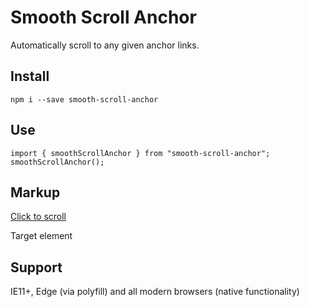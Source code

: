 # Smooth Scroll Anchor

Automatically scroll to any given anchor links.

## Install

    npm i --save smooth-scroll-anchor

## Use

    import { smoothScrollAnchor } from "smooth-scroll-anchor";
    smoothScrollAnchor();

## Markup

<a href="#target">Click to scroll</a>

<div id="target">Target element</div>

## Support

IE11+, Edge (via polyfill) and all modern browsers (native functionality)
